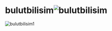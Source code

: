 # bulutbilisim![bulutbilisim](https://github.com/pulatmucahit/bulutbilisim/assets/116796075/278df8af-5cdb-49bf-8175-c5303b4bac56)
![bulutbilisim1](https://github.com/pulatmucahit/bulutbilisim/assets/116796075/8b39117f-26ef-4132-a1bc-77f74eb97c8b)
